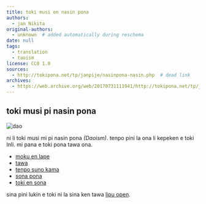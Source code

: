 ```yaml
---
title: toki musi en nasin pona
authors:
  - jan Nikita
original-authors:
  - unknown  # added automatically during reschema
date: null
tags:
  - translation
  - taoism
license: CC0 1.0
sources:
  - http://tokipona.net/tp/janpije/nasinpona-nasin.php  # dead link
archives:
  - https://web.archive.org/web/20170731111941/http://tokipona.net/tp/janpije/nasinpona-nasin.php
---
```


## toki musi pi nasin pona

![dao](https://web.archive.org/web/20170731111941im_/http://tokipona.net/tp/janpije/texts/nasinpona/dao.png)

ni li toki musi mi pi nasin pona *(Daoism)*. tenpo pini la ona li kepeken e toki Inli. mi pana e toki pona tawa ona.

* [moku en lape](./nasin-pona-moku.md)
* [tawa](./nasin-pona-len.md)
* [tenpo suno kama](./nasin-pona-moli.md)
* [sona pona](./nasin-pona-lipu.md)
* [toki en sona](./nasin-pona-kasi.md)

sina pini lukin e toki ni la sina ken tawa [lipu open](./nasin-pona-intro.md).
